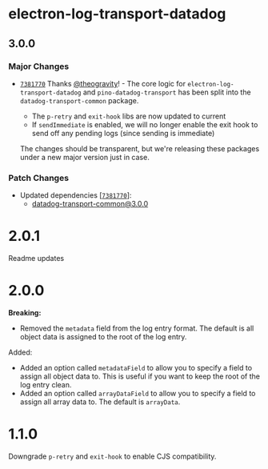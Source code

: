 # electron-log-transport-datadog

## 3.0.0

### Major Changes

- [`7381770`](https://github.com/theogravity/datadog-transports/commit/738177094e4e776c6ba554f738b6cd5f96e17c04) Thanks [@theogravity](https://github.com/theogravity)! - The core logic for `electron-log-transport-datadog` and `pino-datadog-transport`
  has been split into the `datadog-transport-common` package.

  - The `p-retry` and `exit-hook` libs are now updated to current
  - If `sendImmediate` is enabled, we will no longer enable the exit hook to send
    off any pending logs (since sending is immediate)

  The changes should be transparent, but we're releasing these
  packages under a new major version just in case.

### Patch Changes

- Updated dependencies [[`7381770`](https://github.com/theogravity/datadog-transports/commit/738177094e4e776c6ba554f738b6cd5f96e17c04)]:
  - datadog-transport-common@3.0.0

# 2.0.1

Readme updates

# 2.0.0

**Breaking:**

- Removed the `metadata` field from the log entry format. The default is all object data is assigned to the root of the log entry.

Added:

- Added an option called `metadataField` to allow you to specify a field to assign all object data to. This is useful if you want to keep the root of the log entry clean.
- Added an option called `arrayDataField` to allow you to specify a field to assign all array data to. The default is `arrayData`.

# 1.1.0

Downgrade `p-retry` and `exit-hook` to enable CJS compatibility.
